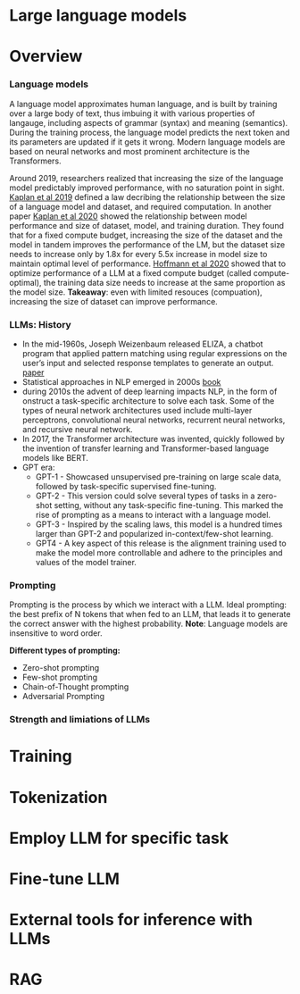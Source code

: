 <h1>Large language models</h1>

# Overview

### Language models
A language model approximates human language, and is built by training over a large body of text, thus imbuing it with various properties of langauge, including aspects of grammar (syntax) and meaning (semantics). During the training process, the language model predicts the next token and its parameters are updated if it gets it wrong. Modern language models are based on neural networks and most prominent architecture is the Transformers. 

Around 2019, researchers realized that increasing the size of the language model predictably improved performance, with no saturation point in sight. [Kaplan et al 2019](https://arxiv.org/abs/2001.08361) defined a law decribing the relationship between the size of a language model and dataset, and required computation. In another paper [Kaplan et al 2020](https://arxiv.org/pdf/2001.08361.pdf) showed the relationship between model performance and size of dataset, model, and training duration. They found that for a fixed compute budget, increasing the size of the dataset and the model in tandem improves the performance of the LM, but the dataset size needs to increase only by 1.8x for every 5.5x increase in model size to maintain optimal level of performance. [Hoffmann et al 2020](https://arxiv.org/pdf/2203.15556.pdf) showed that to optimize performance of a LLM at a fixed compute budget (called compute-optimal), the training data size needs to increase at the same proportion as the model size. __Takeaway__: even with limited resouces (compuation), increasing the size of dataset can improve performance.

### LLMs: History
- In the mid-1960s, Joseph Weizenbaum released ELIZA, a chatbot program that applied pattern matching using regular expressions on the user’s input and selected response templates to generate an output. [paper](https://hackaday.com/wp-content/uploads/2024/02/WEIZENBAUM-1966-ELIZA-A-Computer-Program-For-the-Study-of-Natural-Language-Communication-Between-Man-And-Machine.pdf)
- Statistical approaches in NLP emerged in 2000s [book](https://www.amazon.com/Foundations-Statistical-Natural-Language-Processing/dp/0262133601)
- during 2010s the advent of deep learning impacts NLP, in the form of onstruct a task-specific architecture to solve each task. Some of the types of neural network architectures used include multi-layer perceptrons, convolutional neural networks, recurrent neural networks, and recursive neural network.
- In 2017, the Transformer architecture was invented, quickly followed by the invention of transfer learning and Transformer-based language models like BERT.
- GPT era:
  - GPT-1 - Showcased unsupervised pre-training on large scale data, followed by task-specific supervised fine-tuning.
  - GPT-2 - This version could solve several types of tasks in a zero-shot setting, without any task-specific fine-tuning. This marked the rise of prompting as a means to interact with a language model.
  - GPT-3 - Inspired by the scaling laws, this model is a hundred times larger than GPT-2 and popularized in-context/few-shot learning.
  - GPT4 - A key aspect of this release is the alignment training used to make the model more controllable and adhere to the principles and values of the model trainer.
 
### Prompting

Prompting is the process by which we interact with a LLM. Ideal prompting: the best prefix of N tokens that when fed to an LLM, that leads it to generate the correct answer with the highest probability. __Note__: Language models are insensitive to word order. 

__Different types of prompting:__
- Zero-shot prompting
- Few-shot prompting
- Chain-of-Thought prompting
- Adversarial Prompting

### Strength and limiations of LLMs



# Training 

# Tokenization

# Employ LLM for specific task

# Fine-tune LLM

# External tools for inference with LLMs

# RAG
